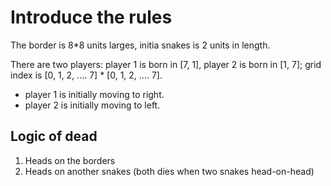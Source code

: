# Introduce the rules
The border is 8*8 units larges, initia snakes is 2 units in length.

There are two players: player 1 is born in [7, 1], player 2 is born in [1, 7]; grid index is [0, 1, 2, .... 7] * [0, 1, 2, .... 7].

* player 1 is initially moving to right.
* player 2 is initially moving to left.
## Logic of dead
1. Heads on the borders
2. Heads on another snakes (both dies when two snakes head-on-head)
